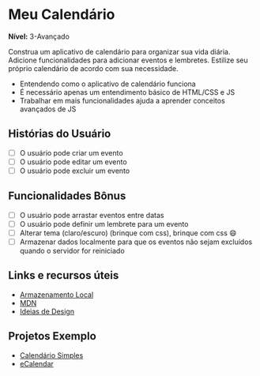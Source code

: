 # Meu Calendário

**Nível:** 3-Avançado

Construa um aplicativo de calendário para organizar sua vida diária. Adicione funcionalidades para adicionar eventos e lembretes.
Estilize seu próprio calendário de acordo com sua necessidade.

- Entendendo como o aplicativo de calendário funciona
- É necessário apenas um entendimento básico de HTML/CSS e JS
- Trabalhar em mais funcionalidades ajuda a aprender conceitos avançados de JS

## Histórias do Usuário

- [ ] O usuário pode criar um evento
- [ ] O usuário pode editar um evento
- [ ] O usuário pode excluir um evento

## Funcionalidades Bônus

- [ ] O usuário pode arrastar eventos entre datas
- [ ] O usuário pode definir um lembrete para um evento
- [ ] Alterar tema (claro/escuro) (brinque com css), brinque com css 😄
- [ ] Armazenar dados localmente para que os eventos não sejam excluídos quando o servidor for reiniciado

## Links e recursos úteis

- [Armazenamento Local](https://blog.logrocket.com/the-complete-guide-to-using-localstorage-in-javascript-apps-ba44edb53a36/)
- [MDN](https://developer.mozilla.org/pt-BR/)
- [Ideias de Design](https://dribbble.com/tags/calendar)

## Projetos Exemplo

- [Calendário Simples](https://medium.com/@nitinpatel_20236/challenge-of-building-a-calendar-with-pure-javascript-a86f1303267d)
- [eCalendar](https://github.com/muzhaqi16/eCalendar)
